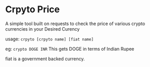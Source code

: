# Crpyto Price
A simple tool built on requests to check the price of various crypto currencies in your Desired Curency

usage:
`crpyto [crpyto name] [fiat name]`

eg:
`crypto DOGE INR`
This gets DOGE in terms of Indian Rupee

fiat is a government backed currency.